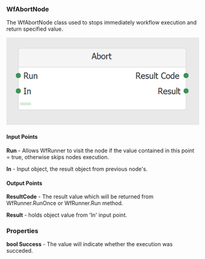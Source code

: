 ### WfAbortNode
The WfAbortNode class used to stops immediately workflow execution and return specified value.

![WfAbortNode](https://github.com/ArsenAbazian/WorkflowDiagram/blob/main/Help/Images/CommonNodes/Abort.png)

#### Input Points

**Run** - Allows WfRunner to visit the node if the value contained in this point = true, otherwise skips nodes execution.

**In** - Input object, the result object from previous node's.

#### Output Points

**ResultCode** - The result value which will be returned from WfRunner.RunOnce or WfRunner.Run method.

**Result** - holds object value from 'In' input point. 

### Properties

**bool Success** - The value will indicate whether the execution was succeded.
